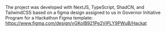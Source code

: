 The project was developed with NextJS, TypeScript, ShadCN, and TailwindCSS based on a figma design assigned to us in Governor Initiative Program for a Hackathon
Figma template: https://www.figma.com/design/vGKoIB921Pe2VjPLY9PWuB/Hackat
